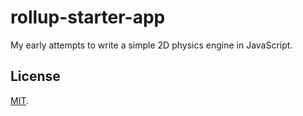 # rollup-starter-app

My early attempts to write a simple 2D physics engine in JavaScript.

## License

[MIT](LICENSE).
